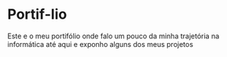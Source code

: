 # Portif-lio
Este e o meu portifólio onde falo um pouco da minha trajetória na informática até aqui e exponho alguns dos meus projetos 
